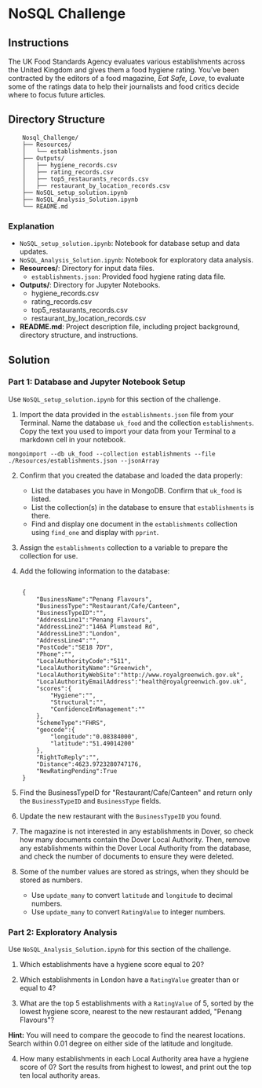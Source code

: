 # NoSQL Challenge

## Instructions

The UK Food Standards Agency evaluates various establishments across the United Kingdom and gives them a food hygiene rating. You've been contracted by the editors of a food magazine, _Eat Safe, Love_, to evaluate some of the ratings data to help their journalists and food critics decide where to focus future articles.

## Directory Structure
    
```    
    Nosql_Challenge/
    ├── Resources/
    │   └── establishments.json
    ├── Outputs/
    │   ├── hygiene_records.csv
    │   ├── rating_records.csv
    │   ├── top5_restaurants_records.csv
    │   ├── restaurant_by_location_records.csv
    ├── NoSQL_setup_solution.ipynb
    ├── NoSQL_Analysis_Solution.ipynb
    └── README.md
```    

### Explanation

- `NoSQL_setup_solution.ipynb`: Notebook for database setup and data updates.
- `NoSQL_Analysis_Solution.ipynb`: Notebook for exploratory data analysis.
- **Resources/**: Directory for input data files.
    - `establishments.json`: Provided food hygiene rating data file.
- **Outputs/**: Directory for Jupyter Notebooks.
    - hygiene_records.csv
    - rating_records.csv
    - top5_restaurants_records.csv
    - restaurant_by_location_records.csv
- **README.md**: Project description file, including project background, directory structure, and instructions.

## Solution

### Part 1: Database and Jupyter Notebook Setup

Use `NoSQL_setup_solution.ipynb` for this section of the challenge.

1. Import the data provided in the `establishments.json` file from your Terminal. Name the database `uk_food` and the collection `establishments`. Copy the text you used to import your data from your Terminal to a markdown cell in your notebook.
```
mongoimport --db uk_food --collection establishments --file ./Resources/establishments.json --jsonArray
```

2. Confirm that you created the database and loaded the data properly:

    - List the databases you have in MongoDB. Confirm that `uk_food` is listed.
    - List the collection(s) in the database to ensure that `establishments` is there.
    - Find and display one document in the `establishments` collection using `find_one` and display with `pprint`.
3. Assign the `establishments` collection to a variable to prepare the collection for use.

4. Add the following information to the database:
```
    
    {
        "BusinessName":"Penang Flavours",
        "BusinessType":"Restaurant/Cafe/Canteen",
        "BusinessTypeID":"",
        "AddressLine1":"Penang Flavours",
        "AddressLine2":"146A Plumstead Rd",
        "AddressLine3":"London",
        "AddressLine4":"",
        "PostCode":"SE18 7DY",
        "Phone":"",
        "LocalAuthorityCode":"511",
        "LocalAuthorityName":"Greenwich",
        "LocalAuthorityWebSite":"http://www.royalgreenwich.gov.uk",
        "LocalAuthorityEmailAddress":"health@royalgreenwich.gov.uk",
        "scores":{
            "Hygiene":"",
            "Structural":"",
            "ConfidenceInManagement":""
        },
        "SchemeType":"FHRS",
        "geocode":{
            "longitude":"0.08384000",
            "latitude":"51.49014200"
        },
        "RightToReply":"",
        "Distance":4623.9723280747176,
        "NewRatingPending":True
    }
```    

5. Find the BusinessTypeID for "Restaurant/Cafe/Canteen" and return only the `BusinessTypeID` and `BusinessType` fields.

6. Update the new restaurant with the `BusinessTypeID` you found.

7. The magazine is not interested in any establishments in Dover, so check how many documents contain the Dover Local Authority. Then, remove any establishments within the Dover Local Authority from the database, and check the number of documents to ensure they were deleted.

8. Some of the number values are stored as strings, when they should be stored as numbers.

    - Use `update_many` to convert `latitude` and `longitude` to decimal numbers.
    - Use `update_many` to convert `RatingValue` to integer numbers.

### Part 2: Exploratory Analysis

Use `NoSQL_Analysis_Solution.ipynb` for this section of the challenge.

1. Which establishments have a hygiene score equal to 20?

2. Which establishments in London have a `RatingValue` greater than or equal to 4?

3. What are the top 5 establishments with a `RatingValue` of 5, sorted by the lowest hygiene score, nearest to the new restaurant added, "Penang Flavours"?

**Hint:** You will need to compare the geocode to find the nearest locations. Search within 0.01 degree on either side of the latitude and longitude.

4. How many establishments in each Local Authority area have a hygiene score of 0? Sort the results from highest to lowest, and print out the top ten local authority areas.